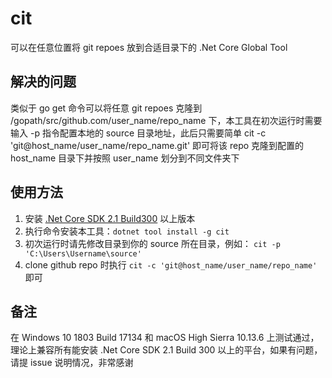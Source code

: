 # cit 

可以在任意位置将 git repoes 放到合适目录下的 .Net Core Global Tool

## 解决的问题

类似于 go get 命令可以将任意 git repoes 克隆到 /gopath/src/github.com/user_name/repo_name 下，本工具在初次运行时需要输入 -p 指令配置本地的 source 目录地址，此后只需要简单 cit -c 'git@host_name/user_name/repo_name.git' 即可将该 repo 克隆到配置的 host_name 目录下并按照 user_name 划分到不同文件夹下

## 使用方法

1. 安装 [.Net Core SDK 2.1 Build300](https://www.microsoft.com/net/learn/get-started/windows) 以上版本
2. 执行命令安装本工具：`dotnet tool install -g cit`
3. 初次运行时请先修改目录到你的 source 所在目录，例如： `cit -p 'C:\Users\Username\source'`
4. clone github repo 时执行 `cit -c 'git@host_name/user_name/repo_name'` 即可

## 备注

在 Windows 10 1803 Build 17134 和 macOS High Sierra 10.13.6 上测试通过，理论上兼容所有能安装 .Net Core SDK 2.1 Build 300 以上的平台，如果有问题，请提 issue 说明情况，非常感谢 